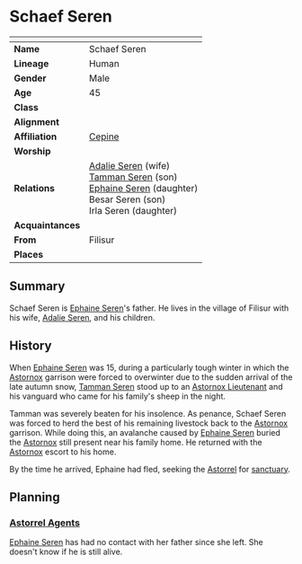 # Schaef Seren

| []() | |
| --- | --- |
| **Name** | Schaef Seren |
| **Lineage** | Human |
| **Gender** | Male |
| **Age** | 45 |
| **Class** | |
| **Alignment** | |
| **Affiliation** | [Cepine](../lineages/cepine.md) |
| **Worship** | |
| **Relations** | [Adalie Seren](adalie-seren.md) (wife)<br>[Tamman Seren](tamman-seren.md) (son)<br>[Ephaine Seren](ephaine-seren.md) (daughter)<br>Besar Seren (son)<br>Irla Seren (daughter) |
| **Acquaintances** | |
| **From** | Filisur |
| **Places** | |

## Summary

Schaef Seren is [Ephaine Seren](ephaine-seren.md)'s father. He lives in the village of Filisur with his wife, [Adalie Seren](adalie-seren.md), and his children.

## History

When [Ephaine Seren](ephaine-seren.md) was 15, during a particularly tough winter in which the [Astornox](../organisations/astornox/astornox.md) garrison were forced to overwinter due to the sudden arrival of the late autumn snow, [Tamman Seren](tamman-seren.md) stood up to an [Astornox Lieutenant](../organisations/astornox/ranks/astornox-lieutenant.md) and his vanguard who came for his family's sheep in the night.

Tamman was severely beaten for his insolence. As penance, Schaef Seren was forced to herd the best of his remaining livestock back to the [Astornox](../organisations/astornox/astornox.md) garrison. While doing this, an avalanche caused by [Ephaine Seren](ephaine-seren.md) buried the [Astornox](../organisations/astornox/astornox.md) still present near his family home. He returned with the [Astornox](../organisations/astornox/astornox.md) escort to his home.

By the time he arrived, Ephaine had fled, seeking the [Astorrel](../organisations/astorrel/astorrel.md) for [sanctuary](../organisations/astorrel/sanctuary.md).

## Planning

### [Astorrel Agents](../campaigns/C2-astorrel-agents.md)

[Ephaine Seren](ephaine-seren.md) has had no contact with her father since she left. She doesn't know if he is still alive.
